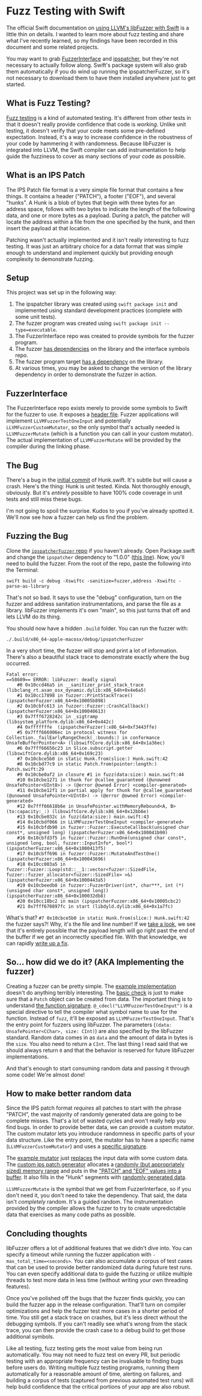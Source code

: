 # Fuzz Testing with Swift

The official Swift documentation on [using LLVM's libFuzzer with Swift][1] is a little thin on details.  I wanted to learn more about fuzz testing and share what I've recently learned, so my findings have been recorded in this document and some related projects.

You may want to grab [FuzzerInterface][2] and [ipspatcher][3], but they're not necessary to actually follow along.  Swift's package system will also grab them automatically if you do wind up running the ipspatcherFuzzer, so it's not necessary to download them to have them installed anywhere just to get started.

[1]: https://github.com/apple/swift/blob/master/docs/libFuzzerIntegration.rst
[2]: https://github.com/Grayson/FuzzerInterface
[3]: https://github.com/Grayson/ipspatcher

## What is Fuzz Testing?

[Fuzz testing][4] is a kind of automated testing.  It's different from other tests in that it doesn't really provide confidence that code is *working*.  Unlike unit testing, it doesn't verify that your code meets some pre-defined expectation.  Instead, it's a way to increase confidence in the robustness of your code by hammering it with randomness.  Because libFuzzer is integrated into LLVM, the Swift compiler can add instrumentation to help guide the fuzziness to cover as many sections of your code as possible.

[4]: https://en.wikipedia.org/wiki/Fuzzing

## What is an IPS Patch

The IPS Patch file format is a very simple file format that contains a few things.  It contains a header ("PATCH"), a footer ("EOF"), and several "hunks".  A Hunk is a blob of bytes that begin with three bytes for an address space, follows with two bytes to indicate the length of the following data, and one or more bytes as a payload.  During a patch, the patcher will locate the address within a file from the one specified by the hunk, and then insert the payload at that location.

Patching wasn't actually implemented and it isn't really interesting to fuzz testing.  It was just an arbitrary choice for a data format that was simple enough to understand and implement quickly but providing enough complexity to demonstrate fuzzing.

## Setup

This project was set up in the following way:

1. The ipspatcher library was created using `swift package init` and implemented using standard development practices (complete with some unit tests).
2. The fuzzer program was created using `swift package init --type=executable`.
3. The FuzzerInterface repo was created to provide symbols for the fuzzer program.
4. The fuzzer [has dependencies][dep] on the library and the interface symbols repo.
5. The fuzzer program target [has a dependency][dep2] on the library.
6. At various times, you may be asked to change the version of the library dependency in order to demonstrate the fuzzer in action.

[dep]: https://github.com/Grayson/ipspatcherFuzzer/blob/e4bb7439cdf47a8ab133956365c872a62dfd117f/Package.swift#L9-L10
[dep2]: https://github.com/Grayson/ipspatcherFuzzer/blob/e4bb7439cdf47a8ab133956365c872a62dfd117f/Package.swift#L15

## FuzzerInterface

The FuzzerInterface repo exists merely to provide some symbols to Swift for the fuzzer to use.  It exposes a [header file][header].  Fuzzer applications will implement `LLVMFuzzerTestOneInput` and potentially `LLVMFuzzerCustomMutator`, so the only symbol that's actually needed is `LLVMFuzzerMutate` (which is a function you can call in your custom mutator).  The actual implementation of `LLVMFuzzerMutate` will be provided by the compiler during the linking phase.

[header]: https://github.com/Grayson/FuzzerInterface/blob/master/FuzzerInterface.h

## The Bug

There's a bug in the [initial commit][ic] of Hunk.swift.  It's subtle but will cause a crash.  Here's the thing: Hunk is unit tested.  Kinda.  Not thoroughly enough, obviously.  But it's *entirely* possible to have 100% code coverage in unit tests and still miss these bugs.

I'm not going to spoil the surprise.  Kudos to you if you've already spotted it.  We'll now see how a fuzzer can help us find the problem.

[ic]: https://github.com/Grayson/ipspatcher/blob/00e840a048d1125dc385f38bca42f0e1b6b997f3/Sources/ipspatcher/Hunk.swift#L37-L45

## Fuzzing the Bug

Clone the [`ipspatcherFuzzer` repo][repo] if you haven't already.  Open Package.swift and change the `ipspatcher` dependency to "1.0.0" ([this line][line]).  Now, you'll need to build the fuzzer.  From the root of the repo, paste the following into the Terminal:

	swift build -c debug -Xswiftc -sanitize=fuzzer,address -Xswiftc -parse-as-library

That's not so bad.  It says to use the "debug" configuration, turn on the fuzzer and address sanitation instrumentations, and parse the file as a library.  libFuzzer implements it's own "main", so this just turns that off and lets LLVM do its thing.

You should now have a hidden `.build` folder.  You can run the fuzzer with:

	./.build/x86_64-apple-macosx/debug/ipspatcherFuzzer

In a very short time, the fuzzer will stop and print a lot of information.  There's also a beautiful stack trace to demonstrate exactly where the bug occurred.

	Fatal error: 
	==58689== ERROR: libFuzzer: deadly signal
		#0 0x10ccd46a5 in __sanitizer_print_stack_trace (libclang_rt.asan_osx_dynamic.dylib:x86_64h+0x4e6a5)
		#1 0x10cc17898 in fuzzer::PrintStackTrace() (ipspatcherFuzzer:x86_64+0x10005b898)
		#2 0x10cbfc613 in fuzzer::Fuzzer::CrashCallback() (ipspatcherFuzzer:x86_64+0x100040613)
		#3 0x7fff6728242c in _sigtramp (libsystem_platform.dylib:x86_64+0x442c)
		#4 0xfffffffe  (ipspatcherFuzzer):x86_64+0xf3443ffe)
		#5 0x7fff666906ec in protocol witness for Collection._failEarlyRangeCheck(_:bounds:) in conformance UnsafeBufferPointer<A> (libswiftCore.dylib:x86_64+0x1a36ec)
		#6 0x7fff66656c23 in Slice.subscript.getter (libswiftCore.dylib:x86_64+0x169c23)
		#7 0x10cbce5b0 in static Hunk.from(slice:) Hunk.swift:42
		#8 0x10cbd77c9 in static Patch.from(pointer:length:) Patch.swift:29
		#9 0x10cbe0af2 in closure #1 in fuzz(data:size:) main.swift:44
		#10 0x10cbe1271 in thunk for @callee_guaranteed (@unowned UnsafePointer<UInt8>) -> (@error @owned Error) <compiler-generated>
		#11 0x10cbe12f1 in partial apply for thunk for @callee_guaranteed (@unowned UnsafePointer<UInt8>) -> (@error @owned Error) <compiler-generated>
		#12 0x7fff66618b6e in UnsafePointer.withMemoryRebound<A, B>(to:capacity:_:) (libswiftCore.dylib:x86_64+0x12bb6e)
		#13 0x10cbe032c in fuzz(data:size:) main.swift:43
		#14 0x10cbdf066 in LLVMFuzzerTestOneInput <compiler-generated>
		#15 0x10cbfdb90 in fuzzer::Fuzzer::ExecuteCallback(unsigned char const*, unsigned long) (ipspatcherFuzzer:x86_64+0x100041b90)
		#16 0x10cbfd3f5 in fuzzer::Fuzzer::RunOne(unsigned char const*, unsigned long, bool, fuzzer::InputInfo*, bool*) (ipspatcherFuzzer:x86_64+0x1000413f5)
		#17 0x10cbff696 in fuzzer::Fuzzer::MutateAndTestOne() (ipspatcherFuzzer:x86_64+0x100043696)
		#18 0x10cc003a5 in fuzzer::Fuzzer::Loop(std::__1::vector<fuzzer::SizedFile, fuzzer::fuzzer_allocator<fuzzer::SizedFile> >&) (ipspatcherFuzzer:x86_64+0x1000443a5)
		#19 0x10cbeedb8 in fuzzer::FuzzerDriver(int*, char***, int (*)(unsigned char const*, unsigned long)) (ipspatcherFuzzer:x86_64+0x100032db8)
		#20 0x10cc18bc2 in main (ipspatcherFuzzer:x86_64+0x10005cbc2)
		#21 0x7fff670897fc in start (libdyld.dylib:x86_64+0x1a7fc)

What's that?  `#7 0x10cbce5b0 in static Hunk.from(slice:) Hunk.swift:42` the fuzzer says?!  Why, it's the file and line number!  If we [take a look][hunk], we see that it's entirely possible that the payload length will go right past the end of the buffer if we get an incorrectly specified file.  With that knowledge, we can rapidly [write up a fix][fix].

[repo]: https://github.com/Grayson/ipspatcherFuzzer
[line]: https://github.com/Grayson/ipspatcherFuzzer/blob/e4bb7439cdf47a8ab133956365c872a62dfd117f/Package.swift#L9
[hunk]: https://github.com/Grayson/ipspatcher/blob/00e840a048d1125dc385f38bca42f0e1b6b997f3/Sources/ipspatcher/Hunk.swift#L42
[fix]: https://github.com/Grayson/ipspatcher/commit/1e01fb2f788982fae7178cd0139563a60cf6d407

## So... how did we do it? (AKA Implementing the fuzzer)

Creating a fuzzer can be pretty simple.  The [example implementation][ex] doesn't do anything terribly interesting.  The [basic check][bc] is just to make sure that a `Patch` object can be created from data.  The important thing is to understand [the function signature][sig].  `@_cdecl("LLVMFuzzerTestOneInput")` is a special directive to tell the compiler what symbol name to use for the function.  Instead of `fuzz`, it'll be exposed as `LLVMFuzzerTestOneInput`.  That's the entry point for fuzzers using libFuzzer.  The parameters (`(data: UnsafePointer<CChar>, size: CInt)`) are also specified by the libFuzzer standard.  Random data comes in as `data` and the amount of data in bytes is the `size`.  You also need to return a `CInt`.  The last thing I read said that we should always return `0` and that the behavior is reserved for future libFuzzer implementations.

And that's enough to start consuming random data and passing it through some code!  We're almost done!

[ex]: https://github.com/Grayson/ipspatcherFuzzer/blob/e4bb7439cdf47a8ab133956365c872a62dfd117f/Sources/ipspatcherFuzzer/main.swift#L40-L50
[bc]: https://github.com/Grayson/ipspatcherFuzzer/blob/e4bb7439cdf47a8ab133956365c872a62dfd117f/Sources/ipspatcherFuzzer/main.swift#L44-L46
[sig]: https://github.com/Grayson/ipspatcherFuzzer/blob/e4bb7439cdf47a8ab133956365c872a62dfd117f/Sources/ipspatcherFuzzer/main.swift#L40

## How to make better random data

Since the IPS patch format *requires* all patches to start with the phrase "PATCH", the vast majority of randomly generated data are going to be complete misses.  That's a lot of wasted cycles and won't really help you find bugs.  In order to provide better data, we can provide a custom mutator.  The custom mutator lets you introduce randomness in specific parts of your data structure.  Like the entry point, the mutator has to have a specific name (`LLVMFuzzerCustomMutator`) and uses a [specific signature][mutsig].

The [example mutator][mutator] just [replaces][replace] the input data with some custom data.  The [custom ips patch generator][custom] allocates a [randomly (but appropriately sized) memory range][alloc] and puts in the ["PATCH" and "EOF" values into a buffer][boilerplate].  It also fills in the "Hunk" segments with [randomly generated data][fuzz].

`LLVMFuzzerMutate` is the symbol that we get from FuzzerInterface, so if you don't need it, you don't need to take the dependency.  That said, the data isn't *completely* random.  It's a guided random.  The instrumentation provided by the compiler allows the fuzzer to try to create unpredictable data that exercises as many code paths as possible.

[mutator]: https://github.com/Grayson/ipspatcherFuzzer/blob/e4bb7439cdf47a8ab133956365c872a62dfd117f/Sources/ipspatcherFuzzer/main.swift#L52-L59
[mutsig]: https://github.com/Grayson/ipspatcherFuzzer/blob/e4bb7439cdf47a8ab133956365c872a62dfd117f/Sources/ipspatcherFuzzer/main.swift#L52
[replace]: https://github.com/Grayson/ipspatcherFuzzer/blob/e4bb7439cdf47a8ab133956365c872a62dfd117f/Sources/ipspatcherFuzzer/main.swift#L55
[custom]: https://github.com/Grayson/ipspatcherFuzzer/blob/e4bb7439cdf47a8ab133956365c872a62dfd117f/Sources/ipspatcherFuzzer/main.swift#L13-L37
[alloc]: https://github.com/Grayson/ipspatcherFuzzer/blob/e4bb7439cdf47a8ab133956365c872a62dfd117f/Sources/ipspatcherFuzzer/main.swift#L18-L20
[boilerplate]: https://github.com/Grayson/ipspatcherFuzzer/blob/e4bb7439cdf47a8ab133956365c872a62dfd117f/Sources/ipspatcherFuzzer/main.swift#L24-L34
[fuzz]: https://github.com/Grayson/ipspatcherFuzzer/blob/e4bb7439cdf47a8ab133956365c872a62dfd117f/Sources/ipspatcherFuzzer/main.swift#L22

## Concluding thoughts

libFuzzer offers a lot of additional features that we didn't dive into.  You can specify a timeout while running the fuzzer application with `-max_total_time=<seconds>`.  You can also accumulate a corpus of test cases that can be used to provide better randomized data during future test runs.  You can even specify additional data to guide the fuzzing or utilize multiple threads to test more data in less time (without writing your own threading features).

Once you've polished off the bugs that the fuzzer finds quickly, you can build the fuzzer app in the release configuration.  That'll turn on compiler optimizations and help the fuzzer test more cases in a shorter period of time.  You still get a stack trace on crashes, but it's less direct without the debugging symbols.  If you can't readily see what's wrong from the stack trace, you can then provide the crash case to a debug build to get those additional symbols.

Like all testing, fuzz testing gets the most value from being run automatically.  You may not need to fuzz test on every PR, but periodic testing with an appropriate frequency can be invaluable to finding bugs before users do.  Writing multiple fuzz testing programs, running them automatically for a reasonable amount of time, alerting on failures, and building a corpus of tests (captured from previous automated test runs) will help build confidence that the critical portions of your app are also robust.
